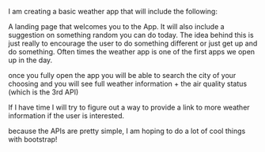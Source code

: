 I am creating a basic weather app that will include the following:

A landing page that welcomes you to the App. It will also include a suggestion on something random you can do today. The idea behind this is just really to encourage the user to do something different or just get up and do something. Often times the weather app is one of the first apps we open up in the day.

once you fully open the app you will be able to search the city of your choosing and you will see full weather information + the air quality status (which is the 3rd API)

If I have time I will try to figure out a way to provide a link to more weather information if the user is interested.

because the APIs are pretty simple, I am hoping to do a lot of cool things with bootstrap!